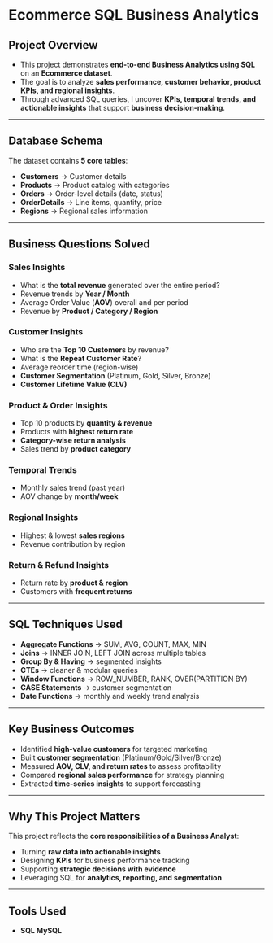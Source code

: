 # Ecommerce SQL Business Analytics  

##  Project Overview  
- This project demonstrates **end-to-end Business Analytics using SQL** on an **Ecommerce dataset**.  
- The goal is to analyze **sales performance, customer behavior, product KPIs, and regional insights**.  
- Through advanced SQL queries, I uncover **KPIs, temporal trends, and actionable insights** that support **business decision-making**.  

---

## Database Schema  
The dataset contains **5 core tables**:  

-  **Customers** → Customer details  
-  **Products** → Product catalog with categories  
-  **Orders** → Order-level details (date, status)  
-  **OrderDetails** → Line items, quantity, price  
-  **Regions** → Regional sales information  

---

## Business Questions Solved  

###  Sales Insights  
- What is the **total revenue** generated over the entire period?  
- Revenue trends by **Year / Month**  
- Average Order Value (**AOV**) overall and per period  
- Revenue by **Product / Category / Region**  

###  Customer Insights  
- Who are the **Top 10 Customers** by revenue?  
- What is the **Repeat Customer Rate**?  
- Average reorder time (region-wise)  
- **Customer Segmentation** (Platinum, Gold, Silver, Bronze)  
- **Customer Lifetime Value (CLV)**  

###  Product & Order Insights  
- Top 10 products by **quantity & revenue**  
- Products with **highest return rate**  
- **Category-wise return analysis**  
- Sales trend by **product category**  

###  Temporal Trends  
- Monthly sales trend (past year)  
- AOV change by **month/week**  

###  Regional Insights  
- Highest & lowest **sales regions**  
- Revenue contribution by region  

###  Return & Refund Insights  
- Return rate by **product & region**  
- Customers with **frequent returns**  

---

## SQL Techniques Used  
-  **Aggregate Functions** → SUM, AVG, COUNT, MAX, MIN  
-  **Joins** → INNER JOIN, LEFT JOIN across multiple tables  
-  **Group By & Having** → segmented insights  
-  **CTEs** → cleaner & modular queries  
-  **Window Functions** → ROW_NUMBER, RANK, OVER(PARTITION BY)  
-  **CASE Statements** → customer segmentation  
-  **Date Functions** → monthly and weekly trend analysis  

---

## Key Business Outcomes  
- Identified **high-value customers** for targeted marketing  
- Built **customer segmentation** (Platinum/Gold/Silver/Bronze)  
- Measured **AOV, CLV, and return rates** to assess profitability  
- Compared **regional sales performance** for strategy planning  
- Extracted **time-series insights** to support forecasting  

---

## Why This Project Matters  
This project reflects the **core responsibilities of a Business Analyst**:  
- Turning **raw data into actionable insights**  
- Designing **KPIs** for business performance tracking  
- Supporting **strategic decisions with evidence**  
- Leveraging SQL for **analytics, reporting, and segmentation**  

---

## Tools Used  
-  **SQL MySQL**  
